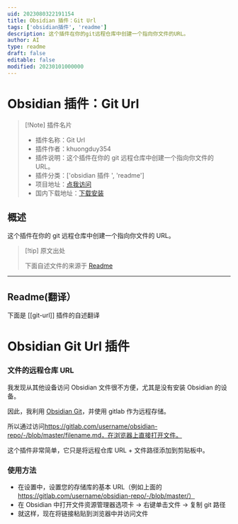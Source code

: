 ```yaml
---
uid: 2023080322191154
title: Obsidian 插件：Git Url
tags: ['obsidian插件', 'readme']
description: 这个插件在你的git远程仓库中创建一个指向你文件的URL。
author: AI
type: readme
draft: false
editable: false
modified: 20230101000000
---
```


# Obsidian 插件：Git Url

> [!Note] 插件名片
> - 插件名称：Git Url
> - 插件作者：khuongduy354
> - 插件说明：这个插件在你的 git 远程仓库中创建一个指向你文件的 URL。
> - 插件分类：['obsidian 插件 ', 'readme']
> - 项目地址：[点我访问](https://github.com/khuongduy354/obsidian-git-url)
> - 国内下载地址：[下载安装](https://pkmer.cn/products/plugin/pluginMarket/?git-url)

## 概述

这个插件在你的 git 远程仓库中创建一个指向你文件的 URL。

> [!tip] 原文出处
>
>下面自述文件的来源于 [Readme](https://ghproxy.net/https://raw.githubusercontent.com/khuongduy354/obsidian-git-url/master/README.md)
>

---

## Readme(翻译）

下面是 [[git-url]] 插件的自述翻译

# Obsidian Git Url 插件

### 文件的远程仓库 URL

我发现从其他设备访问 Obsidian 文件很不方便，尤其是没有安装 Obsidian 的设备。

因此，我利用 [Obsidian Git](https://github.com/denolehov/obsidian-git)，并使用 gitlab 作为远程存储。

所以通过访问<https://gitlab.com/username/obsidian-repo/-/blob/master/filename.md，在浏览器上直接打开文件。>

这个插件非常简单，它只是将远程仓库 URL + 文件路径添加到剪贴板中。

### 使用方法

- 在设置中，设置您的存储库的基本 URL（例如上面的<https://gitlab.com/username/obsidian-repo/-/blob/master/）>
- 在 Obsidian 中打开文件资源管理器选项卡 -> 右键单击文件 -> 复制 git 路径
- 就这样，现在将链接粘贴到浏览器中并访问文件



